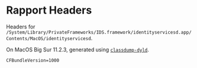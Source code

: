 # Rapport Headers

Headers for `/System/Library/PrivateFrameworks/IDS.framework/identityservicesd.app/Contents/MacOS/identityservicesd`.

On MacOS Big Sur 11.2.3, generated using [`classdump-dyld`](https://github.com/limneos/classdump-dyld).

`CFBundleVersion=1000`


